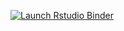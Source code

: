 

  [![Launch Rstudio Binder](http://mybinder.org/badge_logo.svg)](https://mybinder.org/v2/gh/tiszalab/Binder1/master?urlpath=rstudio)


[](https://img.shields.io/badge/Tisza_Lab-black?color=%23abedf6&link=https%3A%2F%2Favatars.githubusercontent.com%2Fu%2F180460755%3Fs%3D200%26v%3D4])